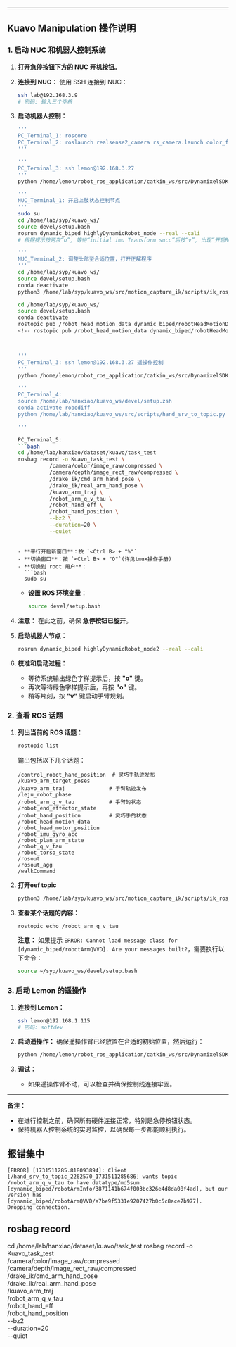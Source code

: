 
---

## **Kuavo Manipulation 操作说明**

### **1. 启动 NUC 和机器人控制系统**
1. **打开急停按钮下方的 NUC 开机按钮。**
2. **连接到 NUC：**
   使用 SSH 连接到 NUC：
   ```bash
   ssh lab@192.168.3.9
   # 密码: 输入三个空格
   ```

3. **启动机器人控制：**
   ```bash
   '''
   PC_Terminal_1: roscore
   PC_Terminal_2: roslaunch realsense2_camera rs_camera.launch color_fps:=30 color_height:=480 color_width:=640
   '''

   '''
   PC_Terminal_3: ssh lemon@192.168.3.27 
   '''
   python /home/lemon/robot_ros_application/catkin_ws/src/DynamixelSDK/python/tests/protocol1_0/position_publish_2_for_huawei.py

   '''
   NUC_Terminal_1: 开启上肢状态控制节点
   '''
   sudo su 
   cd /home/lab/syp/kuavo_ws/
   source devel/setup.bash
   rosrun dynamic_biped highlyDynamicRobot_node --real --cali
   # 根据提示按两次“o”, 等待“initial imu Transform succ”后按“v”, 出现“开启ROS进行手臂规划”, 至此打开手臂所有状态发布节点
   
   '''
   NUC_Terminal_2: 调整头部至合适位置，打开正解程序
   '''
   cd /home/lab/syp/kuavo_ws/
   source devel/setup.bash
   conda deactivate
   python3 /home/lab/syp/kuavo_ws/src/motion_capture_ik/scripts/ik_ros_convert.py

   cd /home/lab/syp/kuavo_ws/
   source devel/setup.bash
   conda deactivate
   rostopic pub /robot_head_motion_data dynamic_biped/robotHeadMotionData "{joint_data: [-25, -25.0]}"
   <!-- rostopic pub /robot_head_motion_data dynamic_biped/robotHeadMotionData "{joint_data: [-8, -25.0]}" -->
   
   

   '''
   PC_Terminal_3: ssh lemon@192.168.3.27 遥操作控制
   '''
   python /home/lemon/robot_ros_application/catkin_ws/src/DynamixelSDK/python/tests/protocol1_0/position_publish_2_for_huawei.py
   
   '''
   PC_Terminal_4: 
   source /home/lab/hanxiao/kuavo_ws/devel/setup.zsh
   conda activate robodiff
   python /home/lab/hanxiao/kuavo_ws/src/scripts/hand_srv_to_topic.py
   
   '''

   PC_Terminal_5:
   ```bash
   cd /home/lab/hanxiao/dataset/kuavo/task_test
   rosbag record -o Kuavo_task_test \
             /camera/color/image_raw/compressed \
             /camera/depth/image_rect_raw/compressed \
             /drake_ik/cmd_arm_hand_pose \
             /drake_ik/real_arm_hand_pose \
             /kuavo_arm_traj \
             /robot_arm_q_v_tau \
             /robot_hand_eff \
             /robot_hand_position \
             --bz2 \
             --duration=20 \
             --quiet
   ```

   ```

   - **平行开启新窗口**：按 `<Ctrl B> + "%"`
   - **切换窗口**：按 `<Ctrl B> + "O"`(详见tmux操作手册)
   - **切换到 root 用户**：
     ```bash
     sudo su
     ```
   - **设置 ROS 环境变量**：
     ```bash
     source devel/setup.bash
     ```

4. **注意：** 在此之前，确保 **急停按钮已旋开**。

5. **启动机器人节点：**
   ```bash
   rosrun dynamic_biped highlyDynamicRobot_node2 --real --cali
   ```

6. **校准和启动过程：**
   - 等待系统输出绿色字样提示后，按 **"o"** 键。
   - 再次等待绿色字样提示后，再按 **"o"** 键。
   - 稍等片刻，按 **"v"** 键启动手臂规划。



### **2. 查看 ROS 话题**
1. **列出当前的 ROS 话题：**
   ```bash
   rostopic list
   ```
   输出包括以下几个话题：
   ```
   /control_robot_hand_position  # 灵巧手轨迹发布
   /kuavo_arm_target_poses
   /kuavo_arm_traj              # 手臂轨迹发布
   /leju_robot_phase
   /robot_arm_q_v_tau           # 手臂的状态
   /robot_end_effector_state
   /robot_hand_position         # 灵巧手的状态
   /robot_head_motion_data
   /robot_head_motor_position
   /robot_imu_gyro_acc
   /robot_plan_arm_state
   /robot_q_v_tau
   /robot_torso_state
   /rosout
   /rosout_agg
   /walkCommand
   ```
2. **打开eef topic**
   ```bash
   python3 /home/lab/syp/kuavo_ws/src/motion_capture_ik/scripts/ik_ros_convert.py
   ```
2. **查看某个话题的内容：**
   ```bash
   rostopic echo /robot_arm_q_v_tau
   ```

   **注意：** 如果提示 `ERROR: Cannot load message class for [dynamic_biped/robotArmQVVD]. Are your messages built?`，需要执行以下命令：
   ```bash
   source ~/syp/kuavo_ws/devel/setup.bash
   ```

### **3. 启动 Lemon 的遥操作**
1. **连接到 Lemon：**
   ```bash
   ssh lemon@192.168.1.115
   # 密码: softdev
   ```

2. **启动遥操作：**
   确保遥操作臂已经放置在合适的初始位置，然后运行：
   ```bash
   python /home/lemon/robot_ros_application/catkin_ws/src/DynamixelSDK/python/tests/protocol1_0/position_publish_2_for_huawei.py
   ```

3. **调试：**
   - 如果遥操作臂不动，可以检查并确保控制线连接牢固。

---

**备注：**
- 在进行控制之前，确保所有硬件连接正常，特别是急停按钮状态。
- 保持机器人控制系统的实时监控，以确保每一步都能顺利执行。

## 报错集中
```
[ERROR] [1731511285.818093894]: Client [/hand_srv_to_topic_2262570_1731511285686] wants topic /robot_arm_q_v_tau to have datatype/md5sum [dynamic_biped/robotArmInfo/3871141b674f003bc326e4d8da08f4ad], but our version has [dynamic_biped/robotArmQVVD/a7be9f5331e9207427b0c5c8ace7b977]. Dropping connection.
```
## rosbag record
cd /home/lab/hanxiao/dataset/kuavo/task_test
rosbag record -o Kuavo_task_test \
             /camera/color/image_raw/compressed \
             /camera/depth/image_rect_raw/compressed \
             /drake_ik/cmd_arm_hand_pose \
             /drake_ik/real_arm_hand_pose \
             /kuavo_arm_traj \
             /robot_arm_q_v_tau \
             /robot_hand_eff \
             /robot_hand_position \
             --bz2 \
             --duration=20 \
             --quiet